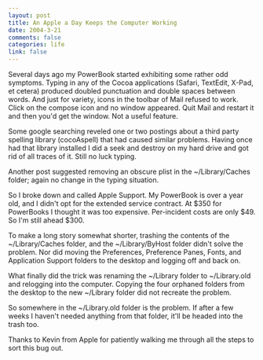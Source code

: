 ```yaml
--- 
layout: post
title: An Apple a Day Keeps the Computer Working
date: 2004-3-21
comments: false
categories: life
link: false
---
```

Several days ago my PowerBook started exhibiting some rather odd symptoms. Typing in any of the Cocoa applications (Safari, TextEdit, X-Pad, et cetera) produced doubled punctuation and double spaces between words. And just for variety, icons in the toolbar of Mail refused to work. Click on the compose icon and no window appeared. Quit Mail and restart it and then you'd get the window. Not a useful feature.

Some google searching reveled one or two postings about a third party spelling library (cocoAspell) that had caused similar problems. Having once had that library installed I did a seek and destroy on my hard drive and got rid of all traces of it. Still no luck typing.

Another post suggested removing an obscure plist in the ~/Library/Caches folder; again no change in the typing situation.

So I broke down and called Apple Support. My PowerBook is over a year old, and I didn't opt for the extended service contract. At $350 for PowerBooks I thought it was too expensive. Per-incident costs are only $49. So I'm still ahead $300.

To make a long story somewhat shorter, trashing the contents of the ~/Library/Caches folder, and the ~/Library/ByHost folder didn't solve the problem. Nor did moving the Preferences, Preference Panes, Fonts, and Application Support folders to the desktop and logging off and back on.

What finally did the trick was renaming the ~/Library folder to ~/Library.old and  relogging into the computer. Copying the four orphaned folders from the desktop to the new ~/Library folder did not recreate the problem.

So somewhere in the ~/Library.old folder is the problem. If after a few weeks I haven't needed anything from that folder, it'll be headed into the trash too.

Thanks to Kevin from Apple for patiently walking me through all the steps to sort this bug out.

